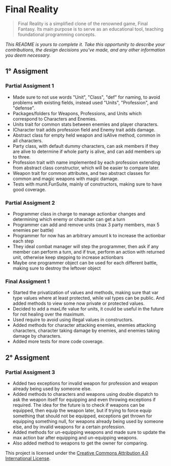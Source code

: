# Final Reality

>Final Reality is a simplified clone of the renowned game, Final Fantasy. Its main purpose is to
serve as an educational tool, teaching foundational programming concepts.

*This README is yours to complete it. Take this opportunity to describe your contributions, the
design decisions you've made, and any other information you deem necessary.*

## 1° Assigment
### Partial Assigment 1
- Made sure to not use words "Unit", "Class", "def" for naming, to avoid problems with existing 
fields, instead used "Units", "Profession", and "defense".
- Packages/folders for Weapons, Professions, and Units which correspond to Characters and Enemies.
- Units trait for common stats between enemies and player characters.
- ICharacter trait adds profession field and Enemy trait adds damage.
- Abstract class for empty held weapon and isAlive method, common in all characters.
- Party class, with default dummy characters, can ask members if they are alive to determine if whole party 
is alive, and can add members up to three.
- Profession trait with name implemented by each profession extending from abstract class 
constructor, which will be easier to compare later.
- Weapon trait for common attributes, and two abstract classes for common and magic weapons with magic damage.
- Tests with munit.FunSuite, mainly of constructors, making sure to have good coverage.
### Partial Assigment 2
- Programmer class in charge to manage actionbar changes and determining which enemy or character can get a turn
- Programmer can add and remove units (max 3 party members, max 5 enemies per battle)
- Programmer for now has an arbitrary amount k to increase the actionbar each step
- They ideal combat manager will step the programmer, then ask if any member can perform a turn, and if true,
perform an action with returned unit, otherwise keep stepping to increase actionbars
- Maybe one programmer object can be used for each different battle, making sure to destroy the leftover object
### Final Assigment 1
- Started the privatization of values and methods, making sure that var type values where at least protected, while
val types can be public. And added methods to view some now private or protected values.
- Decided to add a maxLife value for units, it could be useful in the future for not healing over the maximum.
- Used require to avoid using illegal values in constructors.
- Added methods for character attacking enemies, enemies attacking characters, character taking damage by enemies, 
and enemies taking damage by characters.
- Added more tests for more code coverage.

## 2° Assigment
### Partial Assigment 3
- Added two exceptions for invalid weapon for profession and weapon already being used by someone else.
- Added methods to characters and weapons using double dispatch to ask the weapon itself for equipping and even
throwing exceptions if required. The idea for the future is to check if weapons can be equipped, then equip
the weapon later, but if trying to force equip something that should not be equipped, exceptions get thrown 
for equipping something null, for weapons already being used by someone else, and by invalid weapons for a
certain profession.
- Added methods for un-equipping weapons and made sure to update the max action bar after equipping and
un-equipping weapons.
- Also added method to weapons to get the owner for comparing.

This project is licensed under the
[Creative Commons Attribution 4.0 International License](https://creativecommons.org/licenses/by/4.0/).